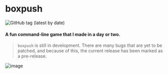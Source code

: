 # boxpush

![GitHub tag (latest by date)](https://img.shields.io/badge/tag-0.1b-yellow)

#### A fun command-line game that I made in a day or two.
> `boxpush` is still in development. There are many bugs that are yet to be patched, and because of this, the current release has been marked as a pre-release.

![image](https://user-images.githubusercontent.com/107510599/200668874-fac2097a-3f5d-4629-95a8-12d6c0a4423b.png)
